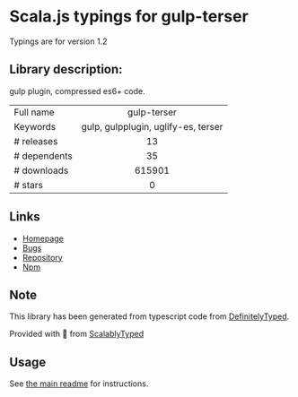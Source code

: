
# Scala.js typings for gulp-terser

Typings are for version 1.2

## Library description:
gulp plugin, compressed es6+ code.

|                    |                 |
| ------------------ | :-------------: |
| Full name          | gulp-terser |
| Keywords           | gulp, gulpplugin, uglify-es, terser |
| # releases         | 13 |
| # dependents       | 35 |
| # downloads        | 615901 |
| # stars            | 0 |

## Links
- [Homepage](https://github.com/duan602728596/gulp-terser#readme)
- [Bugs](https://github.com/duan602728596/gulp-terser/issues)
- [Repository](https://github.com/duan602728596/gulp-terser)
- [Npm](https://www.npmjs.com/package/gulp-terser)
    


## Note
This library has been generated from typescript code from [DefinitelyTyped](https://definitelytyped.org).

Provided with :purple_heart: from [ScalablyTyped](https://github.com/oyvindberg/ScalablyTyped)

## Usage
See [the main readme](../../readme.md) for instructions.


